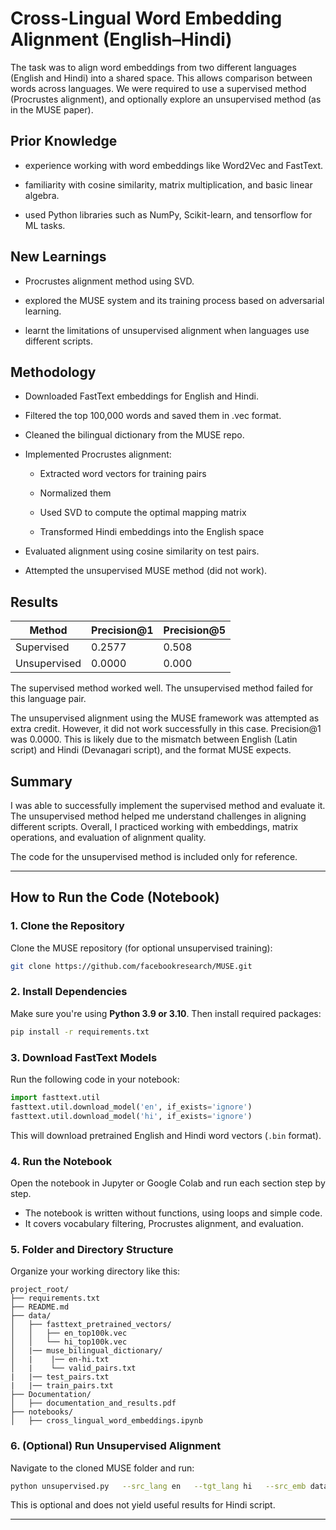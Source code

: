 
# Cross-Lingual Word Embedding Alignment (English–Hindi)

The task was to align word embeddings from two different languages (English and Hindi) into a shared space. This allows comparison between words across languages. We were required to use a supervised method (Procrustes alignment), and optionally explore an unsupervised method (as in the MUSE paper).

## Prior Knowledge

- experience working with word embeddings like Word2Vec and FastText.

- familiarity with cosine similarity, matrix multiplication, and basic linear algebra.

- used Python libraries such as NumPy, Scikit-learn, and tensorflow for ML tasks.


## New Learnings
- Procrustes alignment method using SVD.

- explored the MUSE system and its training process based on adversarial learning.

- learnt the limitations of unsupervised alignment when languages use different scripts.


## Methodology 
- Downloaded FastText embeddings for English and Hindi.

- Filtered the top 100,000 words and saved them in .vec format.

- Cleaned the bilingual dictionary from the MUSE repo.

- Implemented Procrustes alignment:

  - Extracted word vectors for training pairs

  - Normalized them

  - Used SVD to compute the optimal mapping matrix

  - Transformed Hindi embeddings into the English space

- Evaluated alignment using cosine similarity on test pairs.

- Attempted the unsupervised MUSE method (did not work).

## Results
| Method       | Precision@1 | Precision@5 |
|--------------|-------------|-------------|
| Supervised   | 0.2577      | 0.508       |
| Unsupervised | 0.0000      | 0.000       |

The supervised method worked well. The unsupervised method failed for this language pair.

The unsupervised alignment using the MUSE framework was attempted as extra credit. However, it did not work successfully in this case. Precision@1 was 0.0000. This is likely due to the mismatch between English (Latin script) and Hindi (Devanagari script), and the format MUSE expects.

## Summary
I was able to successfully implement the supervised method and evaluate it. The unsupervised method helped me understand challenges in aligning different scripts. Overall, I practiced working with embeddings, matrix operations, and evaluation of alignment quality.

The code for the unsupervised method is included only for reference.

---

## How to Run the Code (Notebook)

### 1. Clone the Repository
Clone the MUSE repository (for optional unsupervised training):
```bash
git clone https://github.com/facebookresearch/MUSE.git
```

### 2. Install Dependencies
Make sure you're using **Python 3.9 or 3.10**. Then install required packages:
```bash
pip install -r requirements.txt
```

### 3. Download FastText Models
Run the following code in your notebook:
```python
import fasttext.util
fasttext.util.download_model('en', if_exists='ignore')
fasttext.util.download_model('hi', if_exists='ignore')
```
This will download pretrained English and Hindi word vectors (`.bin` format).

### 4. Run the Notebook
Open the notebook in Jupyter or Google Colab and run each section step by step.
- The notebook is written without functions, using loops and simple code.
- It covers vocabulary filtering, Procrustes alignment, and evaluation.

### 5. Folder and Directory Structure
Organize your working directory like this:
```
project_root/
├── requirements.txt
├── README.md
├── data/
│   ├── fasttext_pretrained_vectors/
│   │   ├── en_top100k.vec
│   │   └── hi_top100k.vec
│   |── muse_bilingual_dictionary/
│   |    |── en-hi.txt
│   |    └── valid_pairs.txt
|   |── test_pairs.txt
|   |── train_pairs.txt
├── Documentation/
│   ├── documentation_and_results.pdf
├── notebooks/
│   ├── cross_lingual_word_embeddings.ipynb

```

### 6. (Optional) Run Unsupervised Alignment
Navigate to the cloned MUSE folder and run:
```bash
python unsupervised.py   --src_lang en   --tgt_lang hi   --src_emb data/vec/wiki.en.vec   --tgt_emb data/vec/wiki.hi.vec   --export pth   --exp_path checkpoints/   --exp_name unsup_en_hi   --cuda False
```
This is optional and does not yield useful results for Hindi script.

---
